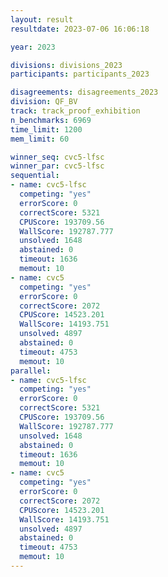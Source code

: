 ```yaml
---
layout: result
resultdate: 2023-07-06 16:06:18

year: 2023

divisions: divisions_2023
participants: participants_2023

disagreements: disagreements_2023
division: QF_BV
track: track_proof_exhibition
n_benchmarks: 6969
time_limit: 1200
mem_limit: 60

winner_seq: cvc5-lfsc
winner_par: cvc5-lfsc
sequential:
- name: cvc5-lfsc
  competing: "yes"
  errorScore: 0
  correctScore: 5321
  CPUScore: 193709.56
  WallScore: 192787.777
  unsolved: 1648
  abstained: 0
  timeout: 1636
  memout: 10
- name: cvc5
  competing: "yes"
  errorScore: 0
  correctScore: 2072
  CPUScore: 14523.201
  WallScore: 14193.751
  unsolved: 4897
  abstained: 0
  timeout: 4753
  memout: 10
parallel:
- name: cvc5-lfsc
  competing: "yes"
  errorScore: 0
  correctScore: 5321
  CPUScore: 193709.56
  WallScore: 192787.777
  unsolved: 1648
  abstained: 0
  timeout: 1636
  memout: 10
- name: cvc5
  competing: "yes"
  errorScore: 0
  correctScore: 2072
  CPUScore: 14523.201
  WallScore: 14193.751
  unsolved: 4897
  abstained: 0
  timeout: 4753
  memout: 10
---
```


